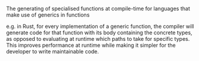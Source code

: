 The generating of specialised functions at compile-time for languages that make
use of generics in functions

e.g. in Rust, for every implementation of a generic function, the compiler will
generate code for that function with its body containing the concrete types, as
opposed to evaluating at runtime which paths to take for specific types. This
improves performance at runtime while making it simpler for the developer to
write maintainable code.
